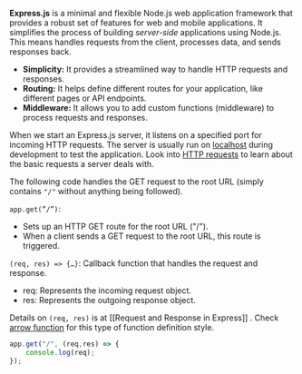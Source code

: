 **Express.js** is a minimal and flexible Node.js web application framework that provides a robust set of features for web and mobile applications. It simplifies the process of building *server-side* applications using Node.js. This means handles requests from the client, processes data, and sends responses back.

- **Simplicity:** It provides a streamlined way to handle HTTP requests and responses.
- **Routing:** It helps define different routes for your application, like different pages or API endpoints.
- **Middleware:** It allows you to add custom functions (middleware) to process requests and responses.

When we start an Express.js server, it listens on a specified port for incoming HTTP requests. The server is usually run on [localhost](../localhost) during development to test the application. Look into [HTTP requests](../HTTP%20requests.md) to learn about the basic requests a server deals with.

The following code handles the GET request to the root URL (simply contains `"/"` without anything being followed). 

`app.get(”/”)`:
- Sets up an HTTP GET route for the root URL ("/").
- When a client sends a GET request to the root URL, this route is triggered.

`(req, res) => {…}`:
Callback function that handles the request and response.
- req: Represents the incoming request object.
- res: Represents the outgoing response object.

Details on `(req, res)` is at [[Request and Response in Express]] . Check [arrow function](arrow%20function.md) for this type of function definition style.

```js
app.get("/", (req,res) => {
	console.log(req);
});
```

